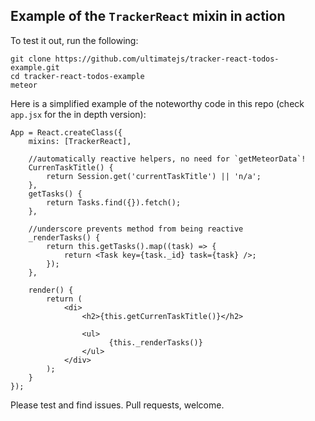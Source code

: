 ## Example of the `TrackerReact` mixin in action

To test it out, run the following:

```
git clone https://github.com/ultimatejs/tracker-react-todos-example.git
cd tracker-react-todos-example
meteor
```

Here is a simplified example of the noteworthy code in this repo (check `app.jsx` for the in depth version):

```
App = React.createClass({
    mixins: [TrackerReact],

    //automatically reactive helpers, no need for `getMeteorData`!
	CurrenTaskTitle() {
        return Session.get('currentTaskTitle') || 'n/a';
    },
    getTasks() {
        return Tasks.find({}).fetch();
    },
	
    //underscore prevents method from being reactive
	_renderTasks() {
		return this.getTasks().map((task) => {
			return <Task key={task._id} task={task} />;
		});
	},
	
	render() {
		return (
			<di>
				<h2>{this.getCurrenTaskTitle()}</h2>

				<ul>
				  	  {this._renderTasks()}
				</ul>
			</div>
		);
	}
});
```

Please test and find issues. Pull requests, welcome. 